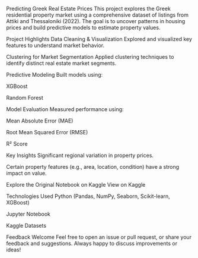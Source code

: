 Predicting Greek Real Estate Prices
This project explores the Greek residential property market using a comprehensive dataset of listings from Attiki and Thessaloniki (2022). The goal is to uncover patterns in housing prices and build predictive models to estimate property values.

Project Highlights
Data Cleaning & Visualization
Explored and visualized key features to understand market behavior.

Clustering for Market Segmentation
Applied clustering techniques to identify distinct real estate market segments.

Predictive Modeling
Built models using:

XGBoost

Random Forest

Model Evaluation
Measured performance using:

Mean Absolute Error (MAE)

Root Mean Squared Error (RMSE)

R² Score

Key Insights
Significant regional variation in property prices.

Certain property features (e.g., area, location, condition) have a strong impact on value.

Explore the Original Notebook on Kaggle
View on Kaggle

Technologies Used
Python (Pandas, NumPy, Seaborn, Scikit-learn, XGBoost)

Jupyter Notebook

Kaggle Datasets

Feedback Welcome
Feel free to open an issue or pull request, or share your feedback and suggestions. Always happy to discuss improvements or ideas!
